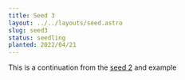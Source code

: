 ```yaml
---
title: Seed 3
layout: ../../layouts/seed.astro
slug: seed3
status: seedling
planted: 2022/04/21
---
```


This is a continuation from the [seed 2](/seeds/seed2) and example
